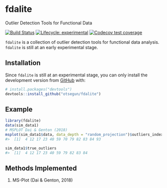 
<!-- README.md is generated from README.Rmd. Please edit that file -->

# fdalite

Outlier Detection Tools for Functional Data

<!-- badges: start -->

[![Build
Status](https://travis-ci.com/otsegun/fdalite.svg?token=is9BrWwNvqBGoneFkbEL&branch=master)](https://travis-ci.com/otsegun/fdalite)
[![Lifecycle:
experimental](https://img.shields.io/badge/lifecycle-experimental-orange.svg)](https://www.tidyverse.org/lifecycle/#experimental)
[![Codecov test
coverage](https://codecov.io/gh/otsegun/fdalite/branch/master/graph/badge.svg)](https://codecov.io/gh/otsegun/fdalite?branch=master)
<!-- badges: end -->

`fdalite` is a collection of outlier detection tools for functional data
analysis. `fdalite` is still at an early experimental stage.

## Installation

Since `fdalite` is still at an experimental stage, you can only install
the development version from [GitHub](https://github.com/) with:

``` r
# install.packages("devtools")
devtools::install_github("otsegun/fdalite")
```

## Example

``` r
library(fdalite)
data(sim_data1)
# MSPLOT Dai & Genton (2018)
msplot(sim_data1$data, data_depth = "random_projection")$outliers_index
#>  [1]  4 12 17 23 40 59 70 79 82 83 84 93

sim_data1$true_outliers
#>  [1]  4 12 17 23 40 59 79 82 83 84
```

## Methods Implemented

1.  MS-Plot (Dai & Genton, 2018)
